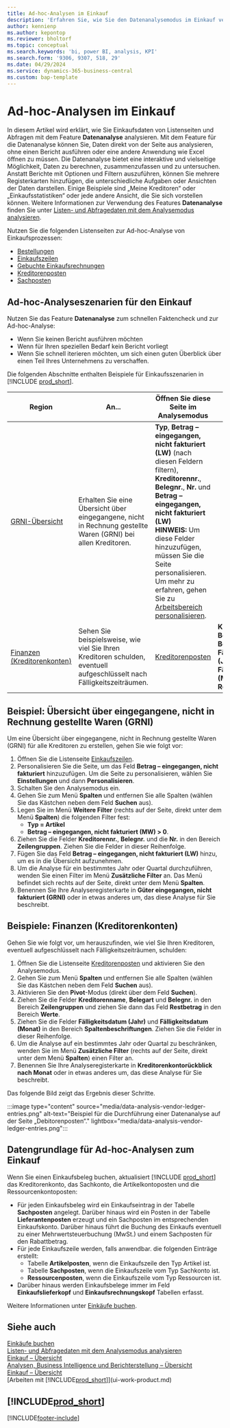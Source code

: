 ```yaml
---
title: Ad-hoc-Analysen im Einkauf
description: 'Erfahren Sie, wie Sie den Datenanalysemodus im Einkauf verwenden, um Daten zu analysieren.'
author: kennienp
ms.author: kepontop
ms.reviewer: bholtorf
ms.topic: conceptual
ms.search.keywords: 'bi, power BI, analysis, KPI'
ms.search.form: '9306, 9307, 518, 29'
ms.date: 04/29/2024
ms.service: dynamics-365-business-central
ms.custom: bap-template
---
```


# <a name="ad-hoc-analyses-in-purchasing"></a>Ad-hoc-Analysen im Einkauf

In diesem Artikel wird erklärt, wie Sie Einkaufsdaten von Listenseiten und Abfragen mit dem Feature **Datenanalyse** analysieren. Mit dem Feature für die Datenanalyse können Sie, Daten direkt von der Seite aus analysieren, ohne einen Bericht ausführen oder eine andere Anwendung wie Excel öffnen zu müssen. Die Datenanalyse bietet eine interaktive und vielseitige Möglichkeit, Daten zu berechnen, zusammenzufassen und zu untersuchen. Anstatt Berichte mit Optionen und Filtern auszuführen, können Sie mehrere Registerkarten hinzufügen, die unterschiedliche Aufgaben oder Ansichten der Daten darstellen. Einige Beispiele sind „Meine Kreditoren“ oder „Einkaufsstatistiken“ oder jede andere Ansicht, die Sie sich vorstellen können. Weitere Informationen zur Verwendung des Features **Datenanalyse** finden Sie unter [Listen- und Abfragedaten mit dem Analysemodus analysieren](analysis-mode.md).

Nutzen Sie die folgenden Listenseiten zur Ad-hoc-Analyse von Einkaufsprozessen:

- [Bestellungen](https://businesscentral.dynamics.com/?page=9307)
- [Einkaufszeilen](https://businesscentral.dynamics.com/?page=518)
- [Gebuchte Einkaufsrechnungen](https://businesscentral.dynamics.com/?page=146)
- [Kreditorenposten](https://businesscentral.dynamics.com/?page=29)
- [Sachposten](https://businesscentral.dynamics.com/?page=20)

## <a name="ad-hoc-analysis-scenarios-for-purchasing"></a>Ad-hoc-Analyseszenarien für den Einkauf

Nutzen Sie das Feature **Datenanalyse** zum schnellen Faktencheck und zur Ad-hoc-Analyse:

- Wenn Sie keinen Bericht ausführen möchten
- Wenn für Ihren speziellen Bedarf kein Bericht vorliegt
- Wenn Sie schnell iterieren möchten, um sich einen guten Überblick über einen Teil Ihres Unternehmens zu verschaffen.

Die folgenden Abschnitte enthalten Beispiele für Einkaufsszenarien in [!INCLUDE [prod_short](includes/prod_short.md)].

| Region | An... | Öffnen Sie diese Seite im Analysemodus | Diese Felder verwenden |
| ---- | ----- | ------------------------------- |------------------- |
| [GRNI-Übersicht](#example-goods-received-not-invoiced-grni-overview) | Erhalten Sie eine Übersicht über eingegangene, nicht in Rechnung gestellte Waren (GRNI) bei allen Kreditoren. | **Typ**, **Betrag – eingegangen, nicht fakturiert (LW)** (nach diesen Feldern filtern), **Kreditorennr.**, **Belegnr.**, **Nr.** und **Betrag – eingegangen, nicht fakturiert (LW)** <br> **HINWEIS:** Um diese Felder hinzuzufügen, müssen Sie die Seite personalisieren. Um mehr zu erfahren, gehen Sie zu [Arbeitsbereich personalisieren](ui-personalization-user.md). | 
| [Finanzen (Kreditorenkonten)](#example-finance-accounts-payable) | Sehen Sie beispielsweise, wie viel Sie Ihren Kreditoren schulden, eventuell aufgeschlüsselt nach Fälligkeitszeiträumen. | [Kreditorenposten](https://businesscentral.dynamics.com/?page=29) | **Kreditorenname**, **Belegart**, **Belegnr.**, **Fälligkeitsdatum (Jahr)**, **Fälligkeitsdatum (Monat)** und **Restbetrag**. |

## <a name="example-goods-received-not-invoiced-grni-overview"></a>Beispiel: Übersicht über eingegangene, nicht in Rechnung gestellte Waren (GRNI)

Um eine Übersicht über eingegangene, nicht in Rechnung gestellte Waren (GRNI) für alle Kreditoren zu erstellen, gehen Sie wie folgt vor:
 
1. Öffnen Sie die Listenseite [Einkaufszeilen](https://businesscentral.dynamics.com/?page=518).
1. Personalisieren Sie die Seite, um das Feld **Betrag – eingegangen, nicht fakturiert** hinzuzufügen. Um die Seite zu personalisieren, wählen Sie **Einstellungen** und dann **Personalisieren**.
1. Schalten Sie den Analysemodus ein.
1. Gehen Sie zum Menü **Spalten** und entfernen Sie alle Spalten (wählen Sie das Kästchen neben dem Feld **Suchen** aus).
1. Legen Sie im Menü **Weitere Filter** (rechts auf der Seite, direkt unter dem Menü **Spalten**) die folgenden Filter fest:
    - **Typ = Artikel**
    - **Betrag – eingegangen, nicht fakturiert (MW) > 0**. 
1. Ziehen Sie die Felder **Kreditorennr.**, **Belegnr.** und die **Nr.** in den Bereich **Zeilengruppen**. Ziehen Sie die Felder in dieser Reihenfolge.
1. Fügen Sie das Feld **Betrag – eingegangen, nicht fakturiert (LW)** hinzu, um es in die Übersicht aufzunehmen.
1. Um die Analyse für ein bestimmtes Jahr oder Quartal durchzuführen, wenden Sie einen Filter im Menü **Zusätzliche Filter** an. Das Menü befindet sich rechts auf der Seite, direkt unter dem Menü **Spalten**.
1. Benennen Sie Ihre Analyseregisterkarte in **Güter eingegangen, nicht fakturiert (GRNI)** oder in etwas anderes um, das diese Analyse für Sie beschreibt.

## <a name="example-finance-accounts-payable"></a>Beispiele: Finanzen (Kreditorenkonten)

Gehen Sie wie folgt vor, um herauszufinden, wie viel Sie Ihren Kreditoren, eventuell aufgeschlüsselt nach Fälligkeitszeiträumen, schulden:

1. Öffnen Sie die Listenseite [Kreditorenposten](https://businesscentral.dynamics.com/?page=29) und aktivieren Sie den Analysemodus.
1. Gehen Sie zum Menü **Spalten** und entfernen Sie alle Spalten (wählen Sie das Kästchen neben dem Feld **Suchen** aus).
1. Aktivieren Sie den **Pivot**-Modus (direkt über dem Feld **Suchen**).
1. Ziehen Sie die Felder **Kreditorenname**, **Belegart** und **Belegnr.** in den Bereich **Zeilengruppen** und ziehen Sie dann das Feld **Restbetrag** in den Bereich **Werte**.
1. Ziehen Sie die Felder **Fälligkeitsdatum (Jahr)** und **Fälligkeitsdatum (Monat)** in den Bereich **Spaltenbeschriftungen**. Ziehen Sie die Felder in dieser Reihenfolge.
1. Um die Analyse auf ein bestimmtes Jahr oder Quartal zu beschränken, wenden Sie im Menü **Zusätzliche Filter** (rechts auf der Seite, direkt unter dem Menü **Spalten**) einen Filter an.
1. Benennen Sie Ihre Analyseregisterkarte in **Kreditorenkontorückblick nach Monat** oder in etwas anderes um, das diese Analyse für Sie beschreibt.

Das folgende Bild zeigt das Ergebnis dieser Schritte.

:::image type="content" source="media/data-analysis-vendor-ledger-entries.png" alt-text="Beispiel für die Durchführung einer Datenanalyse auf der Seite „Debitorenposten“." lightbox="media/data-analysis-vendor-ledger-entries.png":::

## <a name="data-foundation-for-ad-hoc-analysis-on-purchasing"></a>Datengrundlage für Ad-hoc-Analysen zum Einkauf

Wenn Sie einen Einkaufsbeleg buchen, aktualisiert [!INCLUDE [prod_short](includes/prod_short.md)] das Kreditorenkonto, das Sachkonto, die Artikelkontoposten und die Ressourcenkontoposten:

- Für jeden Einkaufsbeleg wird ein Einkaufseintrag in der Tabelle **Sachposten** angelegt. Darüber hinaus wird ein Posten in der Tabelle **Lieferantenposten** erzeugt und ein Sachposten im entsprechenden Einkaufskonto. Darüber hinaus führt die Buchung des Einkaufs eventuell zu einer Mehrwertsteuerbuchung (MwSt.) und einem Sachposten für den Rabattbetrag.
- Für jede Einkaufszeile werden, falls anwendbar. die folgenden Einträge erstellt:
  - Tabelle **Artikelposten**, wenn die Einkaufszeile den Typ Artikel ist.
  - Tabelle **Sachposten**, wenn die Einkaufszeile vom Typ Sachkonto ist.
  - **Ressourcenposten**, wenn die Einkaufszeile vom Typ Ressourcen ist.
- Darüber hinaus werden Einkaufsbelege immer im Feld **Einkaufslieferkopf** und **Einkaufsrechnungskopf** Tabellen erfasst.

Weitere Informationen unter [Einkäufe buchen](purchasing-how-record-purchases.md#posting-purchases).

## <a name="see-also"></a>Siehe auch

[Einkäufe buchen](purchasing-how-record-purchases.md#posting-purchases)  
[Listen- und Abfragedaten mit dem Analysemodus analysieren](analysis-mode.md)  
[Einkauf – Übersicht](purchasing-manage-purchasing.md)  
[Analysen, Business Intelligence und Berichterstellung – Übersicht](reports-bi-reporting.md)  
[Einkauf – Übersicht](purchasing-manage-purchasing.md)  
[Arbeiten mit [!INCLUDE[prod_short](includes/prod_short.md)]](ui-work-product.md)  

## [!INCLUDE[prod_short](includes/free_trial_md.md)]  

[!INCLUDE[footer-include](includes/footer-banner.md)]
